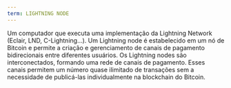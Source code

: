 ```yaml
---
term: LIGHTNING NODE
---
```


Um computador que executa uma implementação da Lightning Network (Eclair, LND, C-Lightning...). Um Lightning node é estabelecido em um nó de Bitcoin e permite a criação e gerenciamento de canais de pagamento bidirecionais entre diferentes usuários. Os Lightning nodes são interconectados, formando uma rede de canais de pagamento. Esses canais permitem um número quase ilimitado de transações sem a necessidade de publicá-las individualmente na blockchain do Bitcoin.